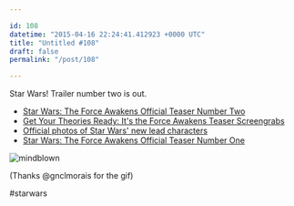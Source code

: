 ```yaml
---

id: 108
datetime: "2015-04-16 22:24:41.412923 +0000 UTC"
title: "Untitled #108"
draft: false
permalink: "/post/108"

---
```


Star Wars! Trailer number two is out.

 - [Star Wars: The Force Awakens Official Teaser Number Two](https://www.youtube.com/watch?v=ngElkyQ6Rhs&feature=youtube_gdata)
 - [Get Your Theories Ready: It's the Force Awakens Teaser Screengrabs](http://www.wired.com/2015/04/star-wars-episode-viii-teaser-stills/)
 - [Official photos of Star Wars' new lead characters](https://www.theverge.com/2015/4/16/8431341/star-wars-episode-vii-force-awakens-characters)
 - [Star Wars: The Force Awakens Official Teaser Number One](https://www.youtube.com/watch?v=erLk59H86ww)

![mindblown](https://s3.amazonaws.com/f.cl.ly/items/1m3Q1C3q1r3s1S1Q2w2M/adventure-time-mind-blown.gif)

(Thanks @gnclmorais for the gif)

#starwars
